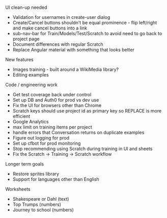 UI clean-up needed
* Validation for usernames in create-user dialog
* Create/Cancel buttons shouldn't be equal prominence - flip left/right and make cancel buttons into a link
* sub-nav-bar for Train/Models/Test/Scratch to avoid need to go back to project page
* Document differences with regular Scratch
* Replace Angular material with something that looks better

New features
* Images training - built around a WikiMedia library?
* Editing examples

Code / engineering work
* Get test coverage back under control
* Set up DB and Auth0 for prod vs dev use
* Fix the UI for browsers other than Chrome
* Scratch keys should use project id as primary key so REPLACE is more efficient
* Google Analytics
* max limit on training items per project
* handle errors that Conversation returns on duplicate examples
* Figure out logging for prod
* Set up cfbot for prod monitoring
* Stop recommending using Scratch during training in UI and sheets
* Fix the Scratch -> Training -> Scratch workflow

Longer term goals
* Restore sprites library
* Support for languages other than English

Worksheets
* Shakespeare or Dahl (text)
* Top Trumps (numbers)
* Journey to school (numbers)
